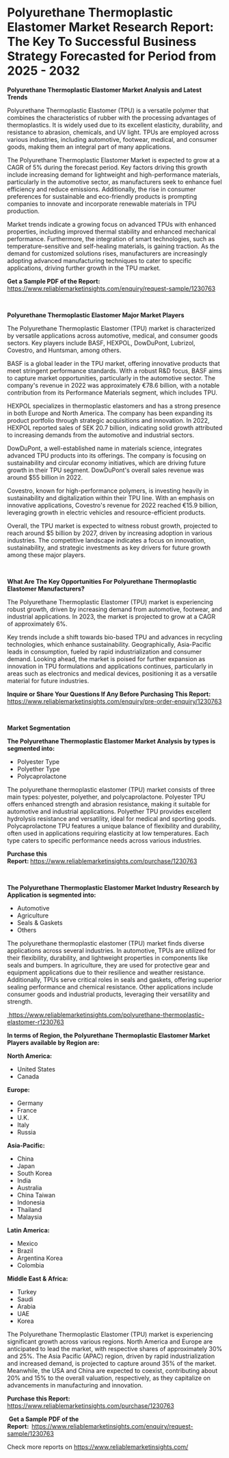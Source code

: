 <p><h1>Polyurethane Thermoplastic Elastomer Market Research Report: The Key To Successful Business Strategy Forecasted for Period from 2025 - 2032</h1></p><p><strong>Polyurethane Thermoplastic Elastomer Market Analysis and Latest Trends</strong></p>
<p><p>Polyurethane Thermoplastic Elastomer (TPU) is a versatile polymer that combines the characteristics of rubber with the processing advantages of thermoplastics. It is widely used due to its excellent elasticity, durability, and resistance to abrasion, chemicals, and UV light. TPUs are employed across various industries, including automotive, footwear, medical, and consumer goods, making them an integral part of many applications.</p><p>The Polyurethane Thermoplastic Elastomer Market is expected to grow at a CAGR of 5% during the forecast period. Key factors driving this growth include increasing demand for lightweight and high-performance materials, particularly in the automotive sector, as manufacturers seek to enhance fuel efficiency and reduce emissions. Additionally, the rise in consumer preferences for sustainable and eco-friendly products is prompting companies to innovate and incorporate renewable materials in TPU production.</p><p>Market trends indicate a growing focus on advanced TPUs with enhanced properties, including improved thermal stability and enhanced mechanical performance. Furthermore, the integration of smart technologies, such as temperature-sensitive and self-healing materials, is gaining traction. As the demand for customized solutions rises, manufacturers are increasingly adopting advanced manufacturing techniques to cater to specific applications, driving further growth in the TPU market.</p></p>
<p><strong>Get a Sample PDF of the Report:&nbsp;</strong> <a href="https://www.reliablemarketinsights.com/enquiry/request-sample/1230763?utm_campaign=3044&utm_medium=2&utm_source=Github&utm_content=ia&utm_term=01042025&utm_id=polyurethane-thermoplastic-elastomer">https://www.reliablemarketinsights.com/enquiry/request-sample/1230763</a></p>
<p>&nbsp;</p>
<p><strong>Polyurethane Thermoplastic Elastomer Major Market Players</strong></p>
<p><p>The Polyurethane Thermoplastic Elastomer (TPU) market is characterized by versatile applications across automotive, medical, and consumer goods sectors. Key players include BASF, HEXPOL, DowDuPont, Lubrizol, Covestro, and Huntsman, among others.</p><p>BASF is a global leader in the TPU market, offering innovative products that meet stringent performance standards. With a robust R&D focus, BASF aims to capture market opportunities, particularly in the automotive sector. The company's revenue in 2022 was approximately €78.6 billion, with a notable contribution from its Performance Materials segment, which includes TPU.</p><p>HEXPOL specializes in thermoplastic elastomers and has a strong presence in both Europe and North America. The company has been expanding its product portfolio through strategic acquisitions and innovation. In 2022, HEXPOL reported sales of SEK 20.7 billion, indicating solid growth attributed to increasing demands from the automotive and industrial sectors.</p><p>DowDuPont, a well-established name in materials science, integrates advanced TPU products into its offerings. The company is focusing on sustainability and circular economy initiatives, which are driving future growth in their TPU segment. DowDuPont's overall sales revenue was around $55 billion in 2022.</p><p>Covestro, known for high-performance polymers, is investing heavily in sustainability and digitalization within their TPU line. With an emphasis on innovative applications, Covestro's revenue for 2022 reached €15.9 billion, leveraging growth in electric vehicles and resource-efficient products.</p><p>Overall, the TPU market is expected to witness robust growth, projected to reach around $5 billion by 2027, driven by increasing adoption in various industries. The competitive landscape indicates a focus on innovation, sustainability, and strategic investments as key drivers for future growth among these major players.</p></p>
<p>&nbsp;</p>
<p><strong>What Are The Key Opportunities For Polyurethane Thermoplastic Elastomer Manufacturers?</strong></p>
<p><p>The Polyurethane Thermoplastic Elastomer (TPU) market is experiencing robust growth, driven by increasing demand from automotive, footwear, and industrial applications. In 2023, the market is projected to grow at a CAGR of approximately 6%.</p><p>Key trends include a shift towards bio-based TPU and advances in recycling technologies, which enhance sustainability. Geographically, Asia-Pacific leads in consumption, fueled by rapid industrialization and consumer demand. Looking ahead, the market is poised for further expansion as innovation in TPU formulations and applications continues, particularly in areas such as electronics and medical devices, positioning it as a versatile material for future industries.</p></p>
<p><strong>Inquire or Share Your Questions If Any Before Purchasing This Report:</strong> <a href="https://www.reliablemarketinsights.com/enquiry/pre-order-enquiry/1230763?utm_campaign=3044&utm_medium=2&utm_source=Github&utm_content=ia&utm_term=01042025&utm_id=polyurethane-thermoplastic-elastomer">https://www.reliablemarketinsights.com/enquiry/pre-order-enquiry/1230763</a></p>
<p>&nbsp;</p>
<p><strong>Market Segmentation</strong></p>
<p><strong>The Polyurethane Thermoplastic Elastomer Market Analysis by types is segmented into:</strong></p>
<p><ul><li>Polyester Type</li><li>Polyether Type</li><li>Polycaprolactone</li></ul></p>
<p><p>The polyurethane thermoplastic elastomer (TPU) market consists of three main types: polyester, polyether, and polycaprolactone. Polyester TPU offers enhanced strength and abrasion resistance, making it suitable for automotive and industrial applications. Polyether TPU provides excellent hydrolysis resistance and versatility, ideal for medical and sporting goods. Polycaprolactone TPU features a unique balance of flexibility and durability, often used in applications requiring elasticity at low temperatures. Each type caters to specific performance needs across various industries.</p></p>
<p><strong>Purchase this Report:&nbsp;</strong><a href="https://www.reliablemarketinsights.com/purchase/1230763?utm_campaign=3044&utm_medium=2&utm_source=Github&utm_content=ia&utm_term=01042025&utm_id=polyurethane-thermoplastic-elastomer">https://www.reliablemarketinsights.com/purchase/1230763</a></p>
<p>&nbsp;</p>
<p><strong>The Polyurethane Thermoplastic Elastomer Market Industry Research by Application is segmented into:</strong></p>
<p><ul><li>Automotive</li><li>Agriculture</li><li>Seals & Gaskets</li><li>Others</li></ul></p>
<p><p>The polyurethane thermoplastic elastomer (TPU) market finds diverse applications across several industries. In automotive, TPUs are utilized for their flexibility, durability, and lightweight properties in components like seals and bumpers. In agriculture, they are used for protective gear and equipment applications due to their resilience and weather resistance. Additionally, TPUs serve critical roles in seals and gaskets, offering superior sealing performance and chemical resistance. Other applications include consumer goods and industrial products, leveraging their versatility and strength.</p></p>
<p><a href="https://www.reliablemarketinsights.com/polyurethane-thermoplastic-elastomer-r1230763?utm_campaign=3044&utm_medium=2&utm_source=Github&utm_content=ia&utm_term=01042025&utm_id=polyurethane-thermoplastic-elastomer">&nbsp;https://www.reliablemarketinsights.com/polyurethane-thermoplastic-elastomer-r1230763</a></p>
<p><strong>In terms of Region, the Polyurethane Thermoplastic Elastomer Market Players available by Region are:</strong></p>
<p>
    <p> <strong> North America: </strong>
        <ul>
            <li>United States</li>
            <li>Canada</li>
        </ul>
        </p> 
    <p> <strong> Europe: </strong>
        <ul>
            <li>Germany</li>
            <li>France</li>
            <li>U.K.</li>
            <li>Italy</li>
            <li>Russia</li>
        </ul>
        </p> 
    <p> <strong> Asia-Pacific: </strong>
        <ul>
            <li>China</li>
            <li>Japan</li>
            <li>South Korea</li>
            <li>India</li>
            <li>Australia</li>
            <li>China Taiwan</li>
            <li>Indonesia</li>
            <li>Thailand</li>
            <li>Malaysia</li>
        </ul>
        </p> 
    <p> <strong> Latin America: </strong>
        <ul>
            <li>Mexico</li>
            <li>Brazil</li>
            <li>Argentina Korea</li>
            <li>Colombia</li>
        </ul>
        </p> 
    <p> <strong> Middle East & Africa: </strong>
        <ul>
            <li>Turkey</li>
            <li>Saudi</li>
            <li>Arabia</li>
            <li>UAE</li>
            <li>Korea</li>
        </ul>
    </p>
    </p>
<p><p>The Polyurethane Thermoplastic Elastomer (TPU) market is experiencing significant growth across various regions. North America and Europe are anticipated to lead the market, with respective shares of approximately 30% and 25%. The Asia Pacific (APAC) region, driven by rapid industrialization and increased demand, is projected to capture around 35% of the market. Meanwhile, the USA and China are expected to coexist, contributing about 20% and 15% to the overall valuation, respectively, as they capitalize on advancements in manufacturing and innovation.</p></p>
<p><strong>Purchase this Report: </strong><a href="https://www.reliablemarketinsights.com/purchase/1230763?utm_campaign=3044&utm_medium=2&utm_source=Github&utm_content=ia&utm_term=01042025&utm_id=polyurethane-thermoplastic-elastomer">https://www.reliablemarketinsights.com/purchase/1230763</a></p>
<p>&nbsp;<strong>Get a Sample PDF of the Report:&nbsp;&nbsp;</strong><a href="https://www.reliablemarketinsights.com/enquiry/request-sample/1230763?utm_campaign=3044&utm_medium=2&utm_source=Github&utm_content=ia&utm_term=01042025&utm_id=polyurethane-thermoplastic-elastomer">https://www.reliablemarketinsights.com/enquiry/request-sample/1230763</a></p>
<p><strong></strong></p>
<p>Check more reports on <a href="https://www.reliablemarketinsights.com/?utm_campaign=3044&utm_medium=2&utm_source=Github&utm_content=ia&utm_term=01042025&utm_id=polyurethane-thermoplastic-elastomer">https://www.reliablemarketinsights.com/</a></p>